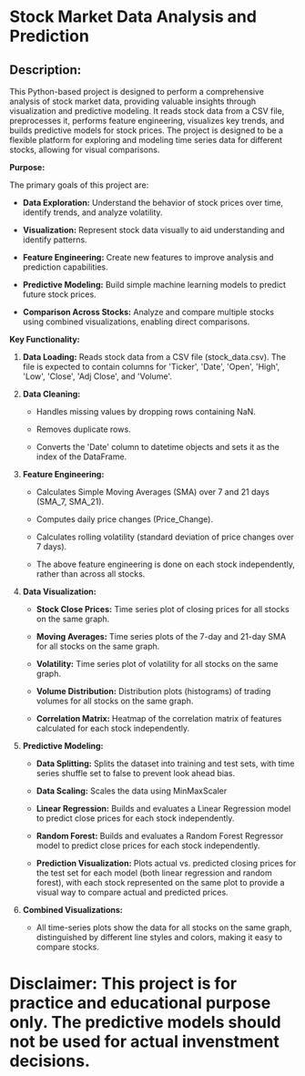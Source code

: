 
# Stock Market Data Analysis and Prediction

## Description:
This Python-based project is designed to perform a comprehensive analysis of stock market data, providing valuable insights through visualization and predictive modeling. It reads stock data from a CSV file, preprocesses it, performs feature engineering, visualizes key trends, and builds predictive models for stock prices. The project is designed to be a flexible platform for exploring and modeling time series data for different stocks, allowing for visual comparisons.

**Purpose:**

The primary goals of this project are:

-   **Data Exploration:** Understand the behavior of stock prices over time, identify trends, and analyze volatility.
    
-   **Visualization:** Represent stock data visually to aid understanding and identify patterns.
    
-   **Feature Engineering:** Create new features to improve analysis and prediction capabilities.
    
-   **Predictive Modeling:** Build simple machine learning models to predict future stock prices.
    
-   **Comparison Across Stocks:** Analyze and compare multiple stocks using combined visualizations, enabling direct comparisons.
    

**Key Functionality:**

1.  **Data Loading:** Reads stock data from a CSV file (stock_data.csv). The file is expected to contain columns for 'Ticker', 'Date', 'Open', 'High', 'Low', 'Close', 'Adj Close', and 'Volume'.
    
2.  **Data Cleaning:**
    
    -   Handles missing values by dropping rows containing NaN.
        
    -   Removes duplicate rows.
        
    -   Converts the 'Date' column to datetime objects and sets it as the index of the DataFrame.
        
3.  **Feature Engineering:**
    
    -   Calculates Simple Moving Averages (SMA) over 7 and 21 days (SMA_7, SMA_21).
        
    -   Computes daily price changes (Price_Change).
        
    -   Calculates rolling volatility (standard deviation of price changes over 7 days).
        
    -   The above feature engineering is done on each stock independently, rather than across all stocks.
        
4.  **Data Visualization:**
    
    -   **Stock Close Prices:** Time series plot of closing prices for all stocks on the same graph.
        
    -   **Moving Averages:** Time series plots of the 7-day and 21-day SMA for all stocks on the same graph.
        
    -   **Volatility:** Time series plot of volatility for all stocks on the same graph.
        
    -   **Volume Distribution:** Distribution plots (histograms) of trading volumes for all stocks on the same graph.
        
    -   **Correlation Matrix:** Heatmap of the correlation matrix of features calculated for each stock independently.
        
5.  **Predictive Modeling:**
    
    -   **Data Splitting:** Splits the dataset into training and test sets, with time series shuffle set to false to prevent look ahead bias.
        
    -   **Data Scaling:** Scales the data using MinMaxScaler
        
    -   **Linear Regression:** Builds and evaluates a Linear Regression model to predict close prices for each stock independently.
        
    -   **Random Forest:** Builds and evaluates a Random Forest Regressor model to predict close prices for each stock independently.
        
    -   **Prediction Visualization:** Plots actual vs. predicted closing prices for the test set for each model (both linear regression and random forest), with each stock represented on the same plot to provide a visual way to compare actual and predicted prices.
        
6.  **Combined Visualizations:**
    
    -   All time-series plots show the data for all stocks on the same graph, distinguished by different line styles and colors, making it easy to compare stocks.
  
# Disclaimer: This project is for practice and educational purpose only. The predictive models should not be used for actual invenstment decisions.
